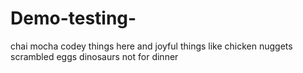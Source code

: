 # Demo-testing-
chai
mocha 
codey things here 
and joyful things like chicken nuggets 
scrambled eggs
dinosaurs not for dinner
